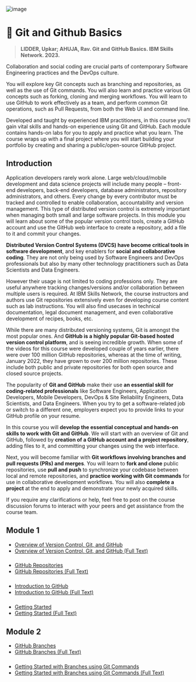 ![image](https://github.com/AndreCoutinhom/AndreCoutinhom/assets/91290799/ca40ca09-a40e-44ae-9e2a-25c3042b502c)

# 🐙 Git and Github Basics 

> **LIDDER, Upkar; AHUJA, Rav. Git and GitHub Basics. IBM Skills Network. 2023.**

Collaboration and social coding are crucial parts of contemporary Software Engineering practices and the DevOps culture.  

You will explore key Git concepts such as branching and repositories, as well as the use of Git commands. You will also learn and practice various Git concepts such as forking, cloning and merging workflows. You will learn to use GitHub to work effectively as a team, and perform common Git operations, such as Pull Requests, from both the Web UI and command line.

Developed and taught by experienced IBM practitioners, in this course you’ll gain vital skills and hands-on experience using Git and GitHub. Each module contains hands-on labs for you to apply and practice what you learn.  The course wraps up with a final project where you will start building your portfolio by creating and sharing a public/open-source GitHub project.

## Introduction


Application developers rarely work alone. Large web/cloud/mobile development and data science projects will include many people – front-end developers, back-end developers, database administrators, repository administrators, and others. Every change by every contributor must be tracked and controlled to enable collaboration, accountability and version management. This type of distributed version control is extremely important when managing both small and large software projects. In this module you will learn about some of the popular version control tools,  create a GitHub account and use the GitHub web interface to create a repository, add a file to it and commit your changes.

**Distributed Version Control Systems (DVCS) have become critical tools in software development**, and key enablers for **social and collaborative coding**. They are not only being used by Software Engineers and DevOps professionals but also by many other technology practitioners such as Data Scientists and Data Engineers.

However their usage is not limited to coding professions only. They are useful anywhere tracking changes/versions and/or collaboration between multiple users is required. At IBM Skills Network, the course instructors and authors use Git repositories extensively even for developing course content such as lab instructions. You will also find usecases in technical documentation, legal document management, and even collaborative development of recipes, books, etc.

While there are many distributed versioning systems,  Git is amongst the most popular ones. And **GitHub is a highly popular Git-based hosted version control platform**, and is seeing incredible growth.  When some of the videos for this course were developed couple of years earlier, there were over 100 million GitHub repositories, whereas at the time of writing, January 2022, they have grown to over 200 million repositories. These include both public and private repositories for both open source and closed source projects.

The popularity of **Git and GitHub** make their use **an essential skill for coding-related professionals** like Software Engineers, Application Developers, Mobile Developers, DevOps & Site Reliability Engineers,  Data Scientists, and Data Engineers. When you try to get a software-related job or switch to a different one,  employers expect you to provide links to your GitHub profile on your resume.

In this course you will **develop the essential conceptual and hands-on skills to work with Git and GitHub**. We will start with an overview of Git and GitHub, followed by **creation of a GitHub account and a project repository**, adding files to it, and committing your changes using the web interface.

Next, you will become familiar with **Git workflows involving branches and pull requests (PRs) and merges**. You will learn to **fork and clone** public repositories, use **pull and push** to synchronize your codebase between local and remote repositories, and **practice working with Git commands** for use in collaborative development workflows. You will also **complete a project** at the end to apply and demonstrate your newly acquired skills.

If you require any clarifications or help, feel free to post on the course discussion forums to interact with your peers and get assistance from the course team.

## Module 1

* [Overview of Version Control, Git, and GitHub](Module%201/overview.md)
* [Overview of Version Control, Git, and GitHub (Full Text)](Module%201/overview.txt)

###

* [GitHub Repositories](Module%201/repositories.md)
* [GitHub Repositories (Full Text)](Module%201/repositories.txt)

###
* [Introduction to GitHub](Module%201/introduction.md)
* [Introduction to GitHub (Full Text)](Module%201/introduction.txt)

###

* [Getting Started](Module%201/get_started.md)
* [Getting Started (Full Text)](Module%201/get_started.txt)

## Module 2

* [GitHub Branches](Module%202/branches.md)
* [GitHub Branches (Full Text)](Module%202/branches.txt)

###

* [Getting Started with Branches using Git Commands](Module%202/git_commands_practice.md)
* [Getting Started with Branches using Git Commands (Full Text)](Module%202/git_commands_practice.txt)
